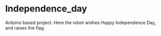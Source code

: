 # Independence_day
Arduino based project. Here the robot wishes Happy Independence Day, and raises the flag.
